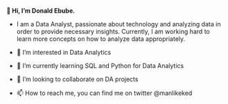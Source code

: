 **👋 Hi, I’m Donald Ebube.**

- I am a Data Analyst, passionate about technology and analyzing data in order to provide necessary insights. Currently, I am working hard to learn more concepts on how to analyze data appropriately.

- 👀 I’m interested in Data Analytics
- 🌱 I’m currently learning SQL and Python for Data Analytics
- 💞️ I’m looking to collaborate on DA projects
- 📫 How to reach me, you can find me on twitter @manlikeked

<!---
donaldebube/donaldebube is a ✨ special ✨ repository because its `README.md` (this file) appears on your GitHub profile.
You can click the Preview link to take a look at your changes.
--->
